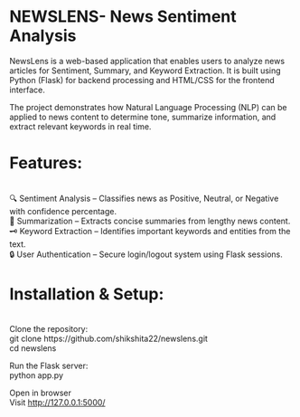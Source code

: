 # NEWSLENS- News Sentiment Analysis
NewsLens is a web-based application that enables users to analyze news articles for Sentiment, Summary, and Keyword Extraction.
It is built using Python (Flask) for backend processing and HTML/CSS for the frontend interface.

The project demonstrates how Natural Language Processing (NLP) can be applied to news content to determine tone, summarize information, and extract relevant keywords in real time.

# Features:
<br>
🔍 Sentiment Analysis – Classifies news as Positive, Neutral, or Negative with confidence percentage.<br>
📑 Summarization – Extracts concise summaries from lengthy news content.<br>
🗝 Keyword Extraction – Identifies important keywords and entities from the text.<br>
🔒 User Authentication – Secure login/logout system using Flask sessions.<br>

# Installation & Setup:
<br>
Clone the repository:<br>
git clone https://github.com/shikshita22/newslens.git<br>
cd newslens

Run the Flask server:
<br>
python app.py

Open in browser
<br>
Visit http://127.0.0.1:5000/
